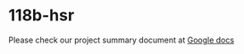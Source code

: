 # 118b-hsr

Please check our project summary document at [Google docs](https://docs.google.com/document/d/1raJx92zbdngDZjO0w39_ZIX23nMth__2-Rk7127_2Dw/edit)
